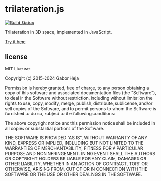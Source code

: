 # trilateration.js
[![Build Status](https://github.com/gheja/trilateration.js/actions/workflows/node.js.yml/badge.svg)](https://github.com/gheja/trilateration.js/actions/workflows/node.js.yml)

Trilateration in 3D space, implemented in JavaScript.

[Try it here](https://gheja.github.io/trilateration.js/example.html)

## license
MIT License

Copyright (c) 2015-2024 Gabor Heja

Permission is hereby granted, free of charge, to any person obtaining a copy
of this software and associated documentation files (the "Software"), to deal
in the Software without restriction, including without limitation the rights
to use, copy, modify, merge, publish, distribute, sublicense, and/or sell
copies of the Software, and to permit persons to whom the Software is
furnished to do so, subject to the following conditions:

The above copyright notice and this permission notice shall be included in all
copies or substantial portions of the Software.

THE SOFTWARE IS PROVIDED "AS IS", WITHOUT WARRANTY OF ANY KIND, EXPRESS OR
IMPLIED, INCLUDING BUT NOT LIMITED TO THE WARRANTIES OF MERCHANTABILITY,
FITNESS FOR A PARTICULAR PURPOSE AND NONINFRINGEMENT. IN NO EVENT SHALL THE
AUTHORS OR COPYRIGHT HOLDERS BE LIABLE FOR ANY CLAIM, DAMAGES OR OTHER
LIABILITY, WHETHER IN AN ACTION OF CONTRACT, TORT OR OTHERWISE, ARISING FROM,
OUT OF OR IN CONNECTION WITH THE SOFTWARE OR THE USE OR OTHER DEALINGS IN THE
SOFTWARE.
